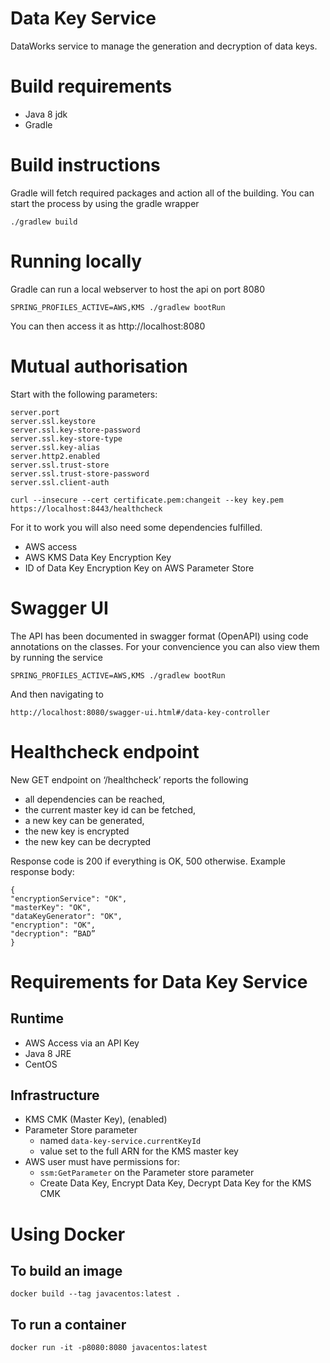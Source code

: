 # Data Key Service
DataWorks service to manage the generation and decryption of data keys.

# Build requirements
* Java 8 jdk
* Gradle

# Build instructions
Gradle will fetch required packages and action all of the building. You can start the process by using the gradle wrapper
```
./gradlew build
```

# Running locally
Gradle can run a local webserver to host the api on port 8080
```
SPRING_PROFILES_ACTIVE=AWS,KMS ./gradlew bootRun
```
You can then access it as http://localhost:8080

# Mutual authorisation

Start with the following parameters:

```
server.port
server.ssl.keystore
server.ssl.key-store-password
server.ssl.key-store-type
server.ssl.key-alias
server.http2.enabled
server.ssl.trust-store
server.ssl.trust-store-password
server.ssl.client-auth
```

```
curl --insecure --cert certificate.pem:changeit --key key.pem https://localhost:8443/healthcheck
```
For it to work you will also need some dependencies fulfilled.
* AWS access
* AWS KMS Data Key Encryption Key
* ID of Data Key Encryption Key on AWS Parameter Store

# Swagger UI
The API has been documented in swagger format (OpenAPI) using code annotations on the classes. For your convencience
you can also view them by running the service

```
SPRING_PROFILES_ACTIVE=AWS,KMS ./gradlew bootRun
```

And then navigating to

```
http://localhost:8080/swagger-ui.html#/data-key-controller
```

# Healthcheck endpoint

New GET endpoint on ‘/healthcheck’ reports the following

- all dependencies can be reached,
- the current master key id can be fetched,
- a new key can be generated,
- the new key is encrypted
- the new key can be decrypted

Response code is 200 if everything is OK, 500 otherwise. Example response body:

```
{
"encryptionService": "OK",
"masterKey": "OK",
"dataKeyGenerator": "OK",
"encryption": "OK",
"decryption": “BAD”
}
```
# Requirements for Data Key Service

## Runtime
* AWS Access via an API Key
* Java 8 JRE 
* CentOS


## Infrastructure 
* KMS CMK (Master Key), (enabled)
* Parameter Store parameter 
  * named ```data-key-service.currentKeyId```
  * value set to the full ARN for the KMS master key
* AWS user must have permissions for:
  * ```ssm:GetParameter``` on the Parameter store parameter
  * Create Data Key, Encrypt Data Key, Decrypt Data Key for the KMS CMK
  

# Using Docker

## To build an image
```
docker build --tag javacentos:latest .
```

## To run a container
```
docker run -it -p8080:8080 javacentos:latest
```
